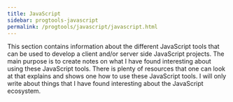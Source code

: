 ```yaml
---
title: JavaScript
sidebar: progtools-javascript
permalink: /progtools/javascript/javascript.html
---
```


This section contains information about the different JavaScript tools that can be used to develop a
client and/or server side JavaScript projects.  The main purpose is to create notes on what I have found
interesting about using these JavaScript tools.  There is plenty of resources that one can look at that
explains and shows one how to use these JavaScript tools.  I will only write about things that I have
found interesting about the JavaScript ecosystem.

